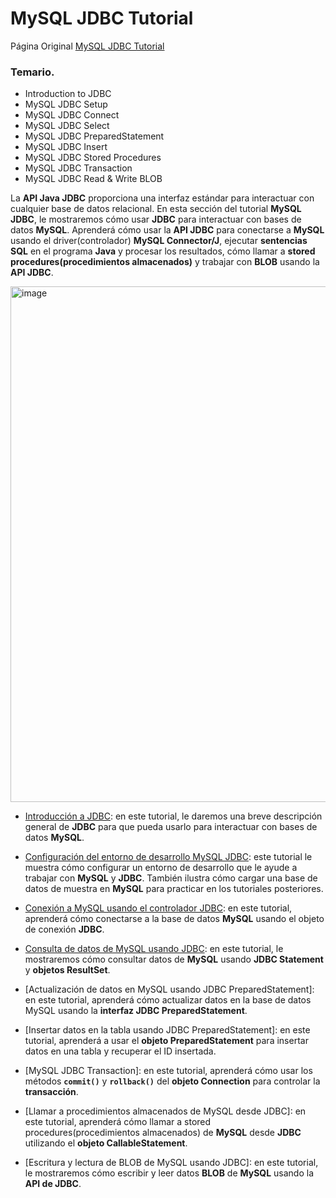# MySQL JDBC Tutorial

Página Original [MySQL JDBC Tutorial](https://www.mysqltutorial.org/mysql-jdbc-tutorial/)

### Temario.

* Introduction to JDBC
* MySQL JDBC Setup
* MySQL JDBC Connect
* MySQL JDBC Select
* MySQL JDBC PreparedStatement
* MySQL JDBC Insert
* MySQL JDBC Stored Procedures
* MySQL JDBC Transaction
* MySQL JDBC Read & Write BLOB


La **API Java JDBC** proporciona una interfaz estándar para interactuar con cualquier base de datos relacional. En esta sección del tutorial **MySQL JDBC**, le mostraremos cómo usar **JDBC** para interactuar con bases de datos **MySQL**. Aprenderá cómo usar la **API JDBC** para conectarse a **MySQL** usando el driver(controlador) **MySQL Connector/J**, ejecutar **sentencias SQL** en el programa **Java** y procesar los resultados, cómo llamar a **stored procedures(procedimientos almacenados)** y trabajar con **BLOB** usando la **API JDBC**.

<img width="825" alt="image" src="https://user-images.githubusercontent.com/23094588/220705422-5b60f94d-57ba-4978-9c96-66f3c7e857a6.png">

* [Introducción a JDBC](https://github.com/adolfodelarosades/Java/blob/master/temarios/211_MySQL_JDBC_Tutorial/01-Introduction-to-JDBC.md): en este tutorial, le daremos una breve descripción general de **JDBC** para que pueda usarlo para interactuar con bases de datos **MySQL**.

* [Configuración del entorno de desarrollo MySQL JDBC](https://github.com/adolfodelarosades/Java/blob/master/temarios/211_MySQL_JDBC_Tutorial/02-MySQL-JDBC-Setup.md): este tutorial le muestra cómo configurar un entorno de desarrollo que le ayude a trabajar con **MySQL** y **JDBC**. También ilustra cómo cargar una base de datos de muestra en **MySQL** para practicar en los tutoriales posteriores.

* [Conexión a MySQL usando el controlador JDBC](https://github.com/adolfodelarosades/Java/blob/master/temarios/211_MySQL_JDBC_Tutorial/03-Connecting-to-MySQL-Using-JDBC-Driver.md): en este tutorial, aprenderá cómo conectarse a la base de datos **MySQL** usando el objeto de conexión **JDBC**.

* [Consulta de datos de MySQL usando JDBC](https://github.com/adolfodelarosades/Java/blob/master/temarios/211_MySQL_JDBC_Tutorial/04-Querying-Data-From-MySQL-Using-JDBC.md): en este tutorial, le mostraremos cómo consultar datos de **MySQL** usando **JDBC Statement** y **objetos ResultSet**.

* [Actualización de datos en MySQL usando JDBC PreparedStatement]: en este tutorial, aprenderá cómo actualizar datos en la base de datos MySQL usando la **interfaz JDBC PreparedStatement**.

* [Insertar datos en la tabla usando JDBC PreparedStatement]: en este tutorial, aprenderá a usar el **objeto PreparedStatement** para insertar datos en una tabla y recuperar el ID insertada.

* [MySQL JDBC Transaction]: en este tutorial, aprenderá cómo usar los métodos **`commit()`** y **`rollback()`** del **objeto Connection** para controlar la **transacción**.

* [Llamar a procedimientos almacenados de MySQL desde JDBC]: en este tutorial, aprenderá cómo llamar a stored procedures(procedimientos almacenados) de **MySQL** desde **JDBC** utilizando el **objeto CallableStatement**.

* [Escritura y lectura de BLOB de MySQL usando JDBC]: en este tutorial, le mostraremos cómo escribir y leer datos **BLOB** de **MySQL** usando la **API de JDBC**.
